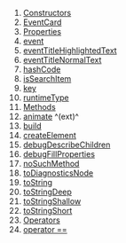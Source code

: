 1.  [Constructors](widgets_event_card/EventCard-class.html#constructors)
2.  [EventCard](widgets_event_card/EventCard/EventCard.html)
3.  [Properties](widgets_event_card/EventCard-class.html#instance-properties)
4.  [event](widgets_event_card/EventCard/event.html)
5.  [eventTitleHighlightedText](widgets_event_card/EventCard/eventTitleHighlightedText.html)
6.  [eventTitleNormalText](widgets_event_card/EventCard/eventTitleNormalText.html)
7.  [hashCode](https://api.flutter.dev/flutter/widgets/Widget/hashCode.html)
8.  [isSearchItem](widgets_event_card/EventCard/isSearchItem.html)
9.  [key](https://api.flutter.dev/flutter/widgets/Widget/key.html)
10. [runtimeType](https://api.flutter.dev/flutter/dart-core/Object/runtimeType.html)
11. [Methods](widgets_event_card/EventCard-class.html#instance-methods)
12. [animate](https://pub.dev/documentation/flutter_animate/4.5.0/flutter_animate/AnimateWidgetExtensions/animate.html)
    ^(ext)^
13. [build](widgets_event_card/EventCard/build.html)
14. [createElement](https://api.flutter.dev/flutter/widgets/StatelessWidget/createElement.html)
15. [debugDescribeChildren](https://api.flutter.dev/flutter/foundation/DiagnosticableTree/debugDescribeChildren.html)
16. [debugFillProperties](https://api.flutter.dev/flutter/widgets/Widget/debugFillProperties.html)
17. [noSuchMethod](https://api.flutter.dev/flutter/dart-core/Object/noSuchMethod.html)
18. [toDiagnosticsNode](https://api.flutter.dev/flutter/foundation/DiagnosticableTree/toDiagnosticsNode.html)
19. [toString](https://api.flutter.dev/flutter/foundation/Diagnosticable/toString.html)
20. [toStringDeep](https://api.flutter.dev/flutter/foundation/DiagnosticableTree/toStringDeep.html)
21. [toStringShallow](https://api.flutter.dev/flutter/foundation/DiagnosticableTree/toStringShallow.html)
22. [toStringShort](https://api.flutter.dev/flutter/widgets/Widget/toStringShort.html)
23. [Operators](widgets_event_card/EventCard-class.html#operators)
24. [operator
    ==](https://api.flutter.dev/flutter/widgets/Widget/operator_equals.html)
